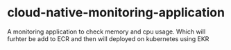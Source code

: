 # cloud-native-monitoring-application

A monitoring application to check memory and cpu usage.
Which will furhter be add to ECR and then will deployed on kubernetes using EKR
